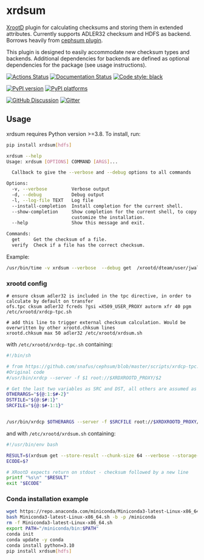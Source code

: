 # xrdsum

[XrootD](https://xrootd.org) plugin for calculating checksums and storing them
in extended attributes. Currently supports ADLER32 checksum and HDFS as backend.
Borrows heavily from [cephsum plugin](https://github.com/snafus/cephsum).

This plugin is designed to easily accommodate new checksum types and backends.
Additional dependencies for backends are defined as optional dependencies for
the package (see usage instructions).

[![Actions Status][actions-badge]][actions-link]
[![Documentation Status][rtd-badge]][rtd-link]
[![Code style: black][black-badge]][black-link]

[![PyPI version][pypi-version]][pypi-link]
[![PyPI platforms][pypi-platforms]][pypi-link]

[![GitHub Discussion][github-discussions-badge]][github-discussions-link]
[![Gitter][gitter-badge]][gitter-link]

<!-- prettier-ignore-start -->
[actions-badge]:            https://github.com/BristolComputing/xrdsum/workflows/CI/badge.svg
[actions-link]:             https://github.com/BristolComputing/xrdsum/actions
[black-badge]:              https://img.shields.io/badge/code%20style-black-000000.svg
[black-link]:               https://github.com/psf/black
[github-discussions-badge]: https://img.shields.io/static/v1?label=Discussions&message=Ask&color=blue&logo=github
[github-discussions-link]:  https://github.com/BristolComputing/xrdsum/discussions
[gitter-badge]:             https://badges.gitter.im/https://github.com/BristolComputing/xrdsum/community.svg
[gitter-link]:              https://gitter.im/https://github.com/BristolComputing/xrdsum/community?utm_source=badge&utm_medium=badge&utm_campaign=pr-badge
[pypi-link]:                https://pypi.org/project/xrdsum/
[pypi-platforms]:           https://img.shields.io/pypi/pyversions/xrdsum
[pypi-version]:             https://badge.fury.io/py/xrdsum.svg
[rtd-badge]:                https://readthedocs.org/projects/xrdsum/badge/?version=latest
[rtd-link]:                 https://xrdsum.readthedocs.io/en/latest/?badge=latest
[sk-badge]:                 https://scikit-hep.org/assets/images/Scikit--HEP-Project-blue.svg
<!-- prettier-ignore-end -->

## Usage

xrdsum requires Python version >=3.8. To install, run:

```bash
pip install xrdsum[hdfs]
```

```bash
xrdsum --help
Usage: xrdsum [OPTIONS] COMMAND [ARGS]...

  Callback to give the --verbose and --debug options to all commands

Options:
  -v, --verbose         Verbose output
  -d, --debug           Debug output
  -l, --log-file TEXT   Log file
  --install-completion  Install completion for the current shell.
  --show-completion     Show completion for the current shell, to copy it or
                        customize the installation.
  --help                Show this message and exit.

Commands:
  get     Get the checksum of a file.
  verify  Check if a file has the correct checksum.
```

Example:

```bash
/usr/bin/time -v xrdsum --verbose  --debug get  /xrootd/dteam/user/jwalder/file_1GB_020 --read-size 128
```

### xrootd config

```
# ensure cksum adler32 is included in the tpc directive, in order to calculate by default on transfer
ofs.tpc cksum adler32 fcreds ?gsi =X509_USER_PROXY autorm xfr 40 pgm /etc/xrootd/xrdcp-tpc.sh

# add this line to trigger external checksum calculation. Would be overwritten by other xrootd.chksum lines
xrootd.chksum max 50 adler32 /etc/xrootd/xrdsum.sh
```

with `/etc/xrootd/xrdcp-tpc.sh` containing:

```bash
#!/bin/sh

# from https://github.com/snafus/cephsum/blob/master/scripts/xrdcp-tpc.sh
#Original code
#/usr/bin/xrdcp --server -f $1 root://$XRDXROOTD_PROXY/$2

# Get the last two variables as SRC and DST, all others are assumed as additional arguments
OTHERARGS="${@:1:$#-2}"
DSTFILE="${@:$#:1}"
SRCFILE="${@:$#-1:1}"


/usr/bin/xrdcp $OTHERARGS --server -f $SRCFILE root://$XRDXROOTD_PROXY/$DSTFILE
```

and with `/etc/xrootd/xrdsum.sh` containing:

```bash
#!/usr/bin/env bash

RESULT=$(xrdsum get --store-result --chunk-size 64 --verbose --storage-catalog /etc/xrootd/storage.xml "$1")
ECODE=$?

# XRootD expects return on stdout - checksum followed by a new line
printf "%s\n" "$RESULT"
exit "$ECODE"
```

### Conda installation example

```bash
wget https://repo.anaconda.com/miniconda/Miniconda3-latest-Linux-x86_64.sh
bash Miniconda3-latest-Linux-x86_64.sh -b -p /miniconda
rm -f Miniconda3-latest-Linux-x86_64.sh
export PATH="/miniconda/bin:$PATH"
conda init
conda update -y conda
conda install python=3.10
pip install xrdsum[hdfs]
```
